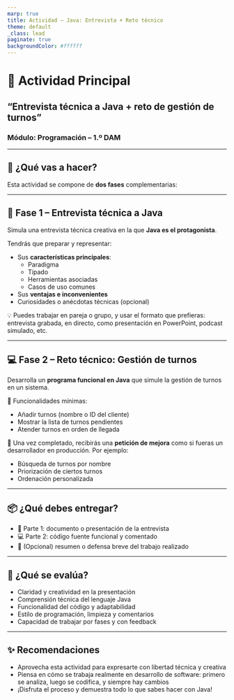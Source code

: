 ```yaml
---
marp: true
title: Actividad – Java: Entrevista + Reto técnico
theme: default
_class: lead
paginate: true
backgroundColor: #ffffff
---
```


# 💼 Actividad Principal  
## “Entrevista técnica a Java + reto de gestión de turnos”  
### Módulo: Programación – 1.º DAM

---

## 🧠 ¿Qué vas a hacer?

Esta actividad se compone de **dos fases** complementarias:

---

## 🎤 Fase 1 – Entrevista técnica a Java

Simula una entrevista técnica creativa en la que **Java es el protagonista**.

Tendrás que preparar y representar:

- Sus **características principales**:
  - Paradigma
  - Tipado
  - Herramientas asociadas
  - Casos de uso comunes
- Sus **ventajas e inconvenientes**
- Curiosidades o anécdotas técnicas (opcional)

💡 Puedes trabajar en pareja o grupo, y usar el formato que prefieras:  
entrevista grabada, en directo, como presentación en PowerPoint, podcast simulado, etc.

---

## 💻 Fase 2 – Reto técnico: Gestión de turnos

Desarrolla un **programa funcional en Java** que simule la gestión de turnos en un sistema.

🎯 Funcionalidades mínimas:

- Añadir turnos (nombre o ID del cliente)
- Mostrar la lista de turnos pendientes
- Atender turnos en orden de llegada

🔁 Una vez completado, recibirás una **petición de mejora** como si fueras un desarrollador en producción. Por ejemplo:

- Búsqueda de turnos por nombre  
- Priorización de ciertos turnos  
- Ordenación personalizada

---

## 📦 ¿Qué debes entregar?

- 📝 Parte 1: documento o presentación de la entrevista
- 💻 Parte 2: código fuente funcional y comentado
- 📑 (Opcional) resumen o defensa breve del trabajo realizado

---

## 🧩 ¿Qué se evalúa?

- Claridad y creatividad en la presentación  
- Comprensión técnica del lenguaje Java  
- Funcionalidad del código y adaptabilidad  
- Estilo de programación, limpieza y comentarios  
- Capacidad de trabajar por fases y con feedback

---

## ✨ Recomendaciones

- Aprovecha esta actividad para expresarte con libertad técnica y creativa  
- Piensa en cómo se trabaja realmente en desarrollo de software: primero se analiza, luego se codifica, y siempre hay cambios  
- ¡Disfruta el proceso y demuestra todo lo que sabes hacer con Java!